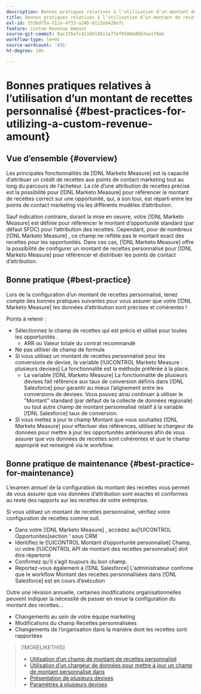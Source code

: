 ```yaml
---
description: Bonnes pratiques relatives à l’utilisation d’un montant de recettes personnalisé - [!DNL Marketo Measure] - Documentation du produit
title: Bonnes pratiques relatives à l’utilisation d’un montant de recettes personnalisé
exl-id: 553bd75a-512a-4733-a24b-8112eb420afc
feature: Custom Revenue Amount
source-git-commit: 8ac315e7c4110d14811e77ef0586bd663ea1f8ab
workflow-type: tm+mt
source-wordcount: '431'
ht-degree: 10%

---
```


# Bonnes pratiques relatives à l’utilisation d’un montant de recettes personnalisé {#best-practices-for-utilizing-a-custom-revenue-amount}

## Vue d’ensemble {#overview}

Les principales fonctionnalités de [!DNL Marketo Measure] est la capacité d’attribuer un crédit de recettes aux points de contact marketing tout au long du parcours de l’acheteur. La clé d’une attribution de recettes précise est la possibilité pour [!DNL Marketo Measure] pour référencer le montant de recettes correct sur une opportunité, qui, à son tour, est réparti entre les points de contact marketing via les différents modèles d’attribution.

Sauf indication contraire, durant la mise en oeuvre, votre [!DNL Marketo Measure] est définie pour référencer le montant d’opportunité standard (par défaut SFDC) pour l’attribution des recettes. Cependant, pour de nombreux [!DNL Marketo Measure] , ce champ ne reflète pas le montant exact des recettes pour les opportunités. Dans ces cas, [!DNL Marketo Measure] offre la possibilité de configurer un montant de recettes personnalisé pour [!DNL Marketo Measure] pour référencer et distribuer les points de contact d’attribution.

## Bonne pratique {#best-practice}

Lors de la configuration d’un montant de recettes personnalisé, tenez compte des bonnes pratiques suivantes pour vous assurer que votre [!DNL Marketo Measure] les données d’attribution sont précises et cohérentes !

Points à retenir :

* Sélectionnez le champ de recettes qui est précis et utilisé pour toutes les opportunités .
   * ARR ou Valeur totale du contrat recommandé
* Ne pas utiliser de champ de formule
* Si vous utilisez un montant de recettes personnalisé pour les conversions de devise, la variable [!UICONTROL Marketo Measure : plusieurs devises] La fonctionnalité est la méthode préférée à la place.
   * La variable [!DNL Marketo Measure] La fonctionnalité de plusieurs devises fait référence aux taux de conversion définis dans [!DNL Salesforce] pour garantir au mieux l’alignement entre les conversions de devises. Vous pouvez ainsi continuer à utiliser le &quot;Montant&quot; standard (par défaut de la collecte de données régionale) ou tout autre champ de montant personnalisé relatif à la variable [!DNL Salesforce] taux de conversion.
* Si vous mettez à jour le champ Montant que vous souhaitez [!DNL Marketo Measure] pour effectuer des références, utilisez le chargeur de données pour mettre à jour les opportunités antérieures afin de vous assurer que vos données de recettes sont cohérentes et que le champ approprié est renseigné via le workflow.

## Bonne pratique de maintenance {#best-practice-for-maintenance}

L’examen annuel de la configuration du montant des recettes vous permet de vous assurer que vos données d’attribution sont exactes et conformes au reste des rapports sur les recettes de votre entreprise.

Si vous utilisez un montant de recettes personnalisé, vérifiez votre configuration de recettes comme suit.

* Dans votre [!DNL Marketo Measure] , accédez au[!UICONTROL Opportunités]section &#39; sous CRM
* Identifiez le [!UICONTROL Montant d’opportunité personnalisé] Champ, ici votre [!UICONTROL API de montant des recettes personnalisé] doit être répertorié
* Confirmez qu’il s’agit toujours du bon champ.
* Reportez-vous également à [!DNL Salesforce] L’administrateur confirme que le workflow Montant des recettes personnalisées dans [!DNL Salesforce] est en cours d’exécution

Outre une révision annuelle, certaines modifications organisationnelles peuvent indiquer la nécessité de passer en revue la configuration du montant des recettes...

* Changements au sein de votre équipe marketing
* Modifications du champ Recettes personnalisées
* Changements de l’organisation dans la manière dont les recettes sont rapportées

>[!MORELIKETHIS]
>
>* [Utilisation d’un champ de montant de recettes personnalisé](/help/advanced-marketo-measure-features/custom-revenue-amount/using-a-custom-revenue-amount-field.md)
>* [Utilisation d’un chargeur de données pour mettre à jour un champ de montant personnalisé dans](/help/advanced-marketo-measure-features/custom-revenue-amount/using-data-loader-to-update-marketo-measure-custom-amount-field.md)
>* [Présentation de plusieurs devises](/help/advanced-marketo-measure-features/multi-currency/overview.md)
>* [Paramètres à plusieurs devises](/help/advanced-marketo-measure-features/multi-currency/settings.md)
